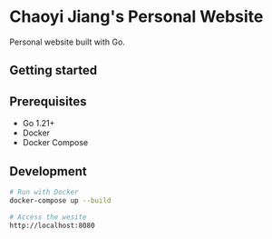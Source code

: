 # Chaoyi Jiang's Personal Website

Personal website built with Go.

## Getting started

## Prerequisites
- Go 1.21+
- Docker
- Docker Compose

## Development

```bash
# Run with Docker
docker-compose up --build

# Access the wesite
http://localhost:8080
